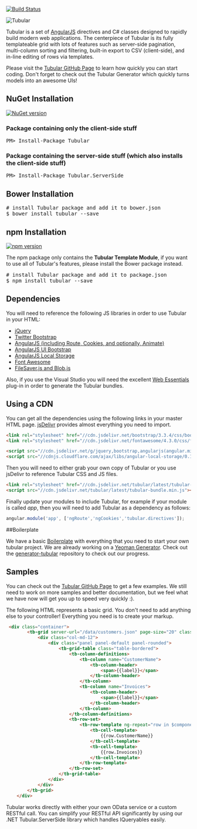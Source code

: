 [![Build Status](https://travis-ci.org/unosquare/tubular.svg?branch=master)](https://travis-ci.org/unosquare/tubular)

![Tubular](http://unosquare.github.io/tubular/assets/tubular.png)

Tubular is a set of <a href="https://angularjs.org/" target="_blank">AngularJS</a> directives and C# classes designed to rapidly build modern web applications.  The centerpiece of Tubular is its fully templateable grid with lots of features such as server-side pagination, multi-column sorting and filtering, built-in export to CSV (client-side), and in-line editing of rows via templates.

Please visit the <a href="http://unosquare.github.io/tubular" target="_blank">Tubular GitHub Page</a> to learn how quickly you can start coding. Don't forget to check out the Tubular Generator which quickly turns models into an awesome UIs!

## NuGet Installation

[![NuGet version](https://badge.fury.io/nu/tubular.svg)](http://badge.fury.io/nu/tubular)

### Package containing only the client-side stuff

<pre>
PM> Install-Package Tubular
</pre>

### Package containing the server-side stuff (which also installs the client-side stuff)

<pre>
PM> Install-Package Tubular.ServerSide
</pre>

## Bower Installation

<pre>
# install Tubular package and add it to bower.json
$ bower install tubular --save
</pre>

## npm Installation

[![npm version](https://badge.fury.io/js/tubular.svg)](http://badge.fury.io/js/tubular)

The npm package only contains the **Tubular Template Module**, if you want to use all of Tubular's features, please install the Bower package instead.

<pre>
# install Tubular package and add it to package.json
$ npm install tubular --save
</pre>


## Dependencies

You will need to reference the following JS libraries in order to use Tubular in your HTML:

* [jQuery](http://jquery.com/)
* [Twitter Bootstrap](http://getbootstrap.com/)
* [AngularJS (including Route, Cookies, and optionally, Animate)](https://angularjs.org/)
* [AngularJS UI Bootstrap](https://angular-ui.github.io/bootstrap/)
* [AngularJS Local Storage](https://github.com/grevory/angular-local-storage)
* [Font Awesome](http://fortawesome.github.io/Font-Awesome/)
* [FileSaver.js and Blob.js](https://github.com/eligrey/FileSaver.js)

Also, if you use the Visual Studio you will need the excellent <a href="http://vswebessentials.com/download" target="_blank">Web Essentials</a> plug-in in order to generate the Tubular bundles.

## Using a CDN

You can get all the dependencies using the following links in your master HTML page. <a href="http://www.jsdelivr.com/">jsDelivr</a> provides almost everything you need to import.

```html
<link rel="stylesheet" href="//cdn.jsdelivr.net/bootstrap/3.3.4/css/bootstrap.min.css" />
<link rel="stylesheet" href="//cdn.jsdelivr.net/fontawesome/4.3.0/css/font-awesome.min.css" />

<script src="//cdn.jsdelivr.net/g/jquery,bootstrap,angularjs(angular.min.js+angular-animate.min.js+angular-cookies.min.js+angular-route.min.js),filesaver.js,angular.bootstrap(ui-bootstrap.min.js+ui-bootstrap-tpls.min.js),blob.js(Blob.js),filesaver.js"></script>
<script src="//cdnjs.cloudflare.com/ajax/libs/angular-local-storage/0.1.5/angular-local-storage.min.js"></script>
```

Then you will need to either grab your own copy of Tubular or you use jsDelivr to reference Tubular CSS and JS files.

```html
<link rel="stylesheet" href="//cdn.jsdelivr.net/tubular/latest/tubular-bundle.min.css" />
<script src="//cdn.jsdelivr.net/tubular/latest/tubular-bundle.min.js"></script>
```

Finally update your modules to include Tubular, for example if your module is called <i>app</i>, then you will need to add Tubular as a dependency as follows:

```javascript
angular.module('app', ['ngRoute','ngCookies','tubular.directives']);
```

##Boilerplate

We have a basic <a href="https://github.com/unosquare/tubular-boilerplate" target="_blank">Boilerplate</a> with everything that you need to start your own tubular project. We are already working on a <a href="http://yeoman.io/" taget="_blank">Yeoman Generator</a>. Check out the <a href="https://github.com/unosquare/generator-tubular" target="_blank">generator-tubular</a> repository to check out our progress.

## Samples

You can check out the <a href="http://unosquare.github.io/tubular" target="_blank">Tubular GitHub Page</a> to get a few examples. We still need to work on more samples and better documentation, but we feel what we have now will get you up to speed very quickly :).

The following HTML represents a basic grid. You don't need to add anything else to your controller! Everything you need is to create your markup.

```html
 <div class="container">
        <tb-grid server-url="/data/customers.json" page-size="20" class="row">
            <div class="col-md-12">
                <div class="panel panel-default panel-rounded">
                    <tb-grid-table class="table-bordered">
                        <tb-column-definitions>
                            <tb-column name="CustomerName">
                                <tb-column-header>
                                    <span>{{label}}</span>
                                </tb-column-header>
                            </tb-column>
                            <tb-column name="Invoices">
                                <tb-column-header>
                                    <span>{{label}}</span>
                                </tb-column-header>
                            </tb-column>
                        </tb-column-definitions>
                        <tb-row-set>
                            <tb-row-template ng-repeat="row in $component.rows" row-model="row" selectable="true">
                                <tb-cell-template>
                                    {{row.CustomerName}}
                                </tb-cell-template>
                                <tb-cell-template>
                                    {{row.Invoices}}
                                </tb-cell-template>
                            </tb-row-template>
                        </tb-row-set>
                    </tb-grid-table>
                </div>
            </div>
        </tb-grid>
    </div>
```

Tubular works directly with either your own OData service or a custom RESTful call. You can simplify your RESTful API significantly by using our .NET Tubular.ServerSide library which handles IQueryables easily.
